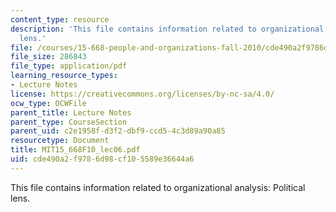 ```yaml
---
content_type: resource
description: 'This file contains information related to organizational analysis: Political
  lens.'
file: /courses/15-668-people-and-organizations-fall-2010/cde490a2f9786d98cf105589e36644a6_MIT15_668F10_lec06.pdf
file_size: 286843
file_type: application/pdf
learning_resource_types:
- Lecture Notes
license: https://creativecommons.org/licenses/by-nc-sa/4.0/
ocw_type: OCWFile
parent_title: Lecture Notes
parent_type: CourseSection
parent_uid: c2e1958f-d3f2-dbf9-ccd5-4c3d89a90a85
resourcetype: Document
title: MIT15_668F10_lec06.pdf
uid: cde490a2-f978-6d98-cf10-5589e36644a6
---
```

This file contains information related to organizational analysis: Political lens.